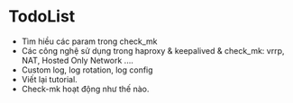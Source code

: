 # TodoList

* Tìm hiều các param trong check_mk
* Các công nghệ sử dụng trong haproxy & keepalived & check_mk: vrrp, NAT, Hosted Only Network ....
* Custom log, log rotation, log config
* Viết lại tutorial. 
* Check-mk hoạt động như thế nào.
